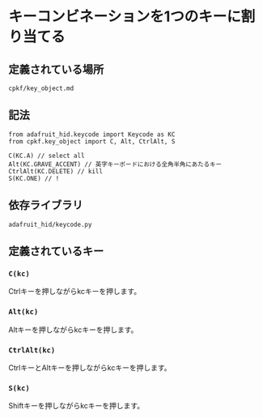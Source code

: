 # キーコンビネーションを1つのキーに割り当てる

## 定義されている場所

`cpkf/key_object.md`

## 記法

```
from adafruit_hid.keycode import Keycode as KC
from cpkf.key_object import C, Alt, CtrlAlt, S

C(KC.A) // select all
Alt(KC.GRAVE_ACCENT) // 英字キーボードにおける全角半角にあたるキー
CtrlAlt(KC.DELETE) // kill
S(KC.ONE) // !
```

## 依存ライブラリ

```
adafruit_hid/keycode.py
```

## 定義されているキー

### `C(kc)`
Ctrlキーを押しながらkcキーを押します。

### `Alt(kc)`
Altキーを押しながらkcキーを押します。

### `CtrlAlt(kc)`
CtrlキーとAltキーを押しながらkcキーを押します。

### `S(kc)`
Shiftキーを押しながらkcキーを押します。